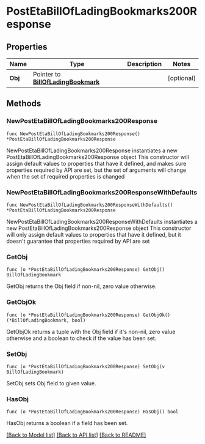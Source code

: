 # PostEtaBillOfLadingBookmarks200Response

## Properties

Name | Type | Description | Notes
------------ | ------------- | ------------- | -------------
**Obj** | Pointer to [**BillOfLadingBookmark**](BillOfLadingBookmark.md) |  | [optional] 

## Methods

### NewPostEtaBillOfLadingBookmarks200Response

`func NewPostEtaBillOfLadingBookmarks200Response() *PostEtaBillOfLadingBookmarks200Response`

NewPostEtaBillOfLadingBookmarks200Response instantiates a new PostEtaBillOfLadingBookmarks200Response object
This constructor will assign default values to properties that have it defined,
and makes sure properties required by API are set, but the set of arguments
will change when the set of required properties is changed

### NewPostEtaBillOfLadingBookmarks200ResponseWithDefaults

`func NewPostEtaBillOfLadingBookmarks200ResponseWithDefaults() *PostEtaBillOfLadingBookmarks200Response`

NewPostEtaBillOfLadingBookmarks200ResponseWithDefaults instantiates a new PostEtaBillOfLadingBookmarks200Response object
This constructor will only assign default values to properties that have it defined,
but it doesn't guarantee that properties required by API are set

### GetObj

`func (o *PostEtaBillOfLadingBookmarks200Response) GetObj() BillOfLadingBookmark`

GetObj returns the Obj field if non-nil, zero value otherwise.

### GetObjOk

`func (o *PostEtaBillOfLadingBookmarks200Response) GetObjOk() (*BillOfLadingBookmark, bool)`

GetObjOk returns a tuple with the Obj field if it's non-nil, zero value otherwise
and a boolean to check if the value has been set.

### SetObj

`func (o *PostEtaBillOfLadingBookmarks200Response) SetObj(v BillOfLadingBookmark)`

SetObj sets Obj field to given value.

### HasObj

`func (o *PostEtaBillOfLadingBookmarks200Response) HasObj() bool`

HasObj returns a boolean if a field has been set.


[[Back to Model list]](../README.md#documentation-for-models) [[Back to API list]](../README.md#documentation-for-api-endpoints) [[Back to README]](../README.md)


